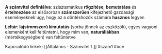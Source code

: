 **A számvitel definiálva**: szisztematikus **rögzítése**, **bemutatása** és **értelmezése** az elsősorban **számszerűen** kifejezhető gazdasági eseményeknek úgy, hogy az a döntéshozók számára **hasznos** legyen

**Leltár**: **lajstromszerű kimutatás** (sorba jönnek az eszközök), egyes vagyoni elemenként kell feltüntetni, hogy mim van, **naturáliákban** (mértékegységben) van feltűntetve


Kapcsolódó linkek:
[[Általános - Számvitel 1.]]
#szam1
#bce 